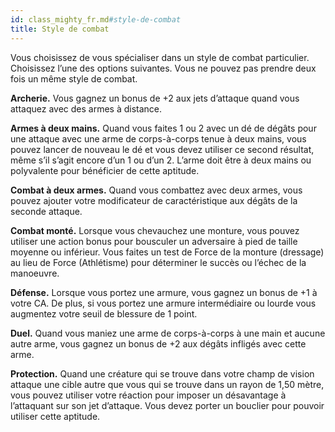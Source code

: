 ```yaml
---
id: class_mighty_fr.md#style-de-combat
title: Style de combat
---
```


Vous choisissez de vous spécialiser dans un style de combat particulier. Choisissez l’une des options suivantes. Vous ne pouvez pas prendre deux fois un même style de combat.

**Archerie.** Vous gagnez un bonus de +2 aux jets d’attaque quand vous attaquez avec des armes à distance.

**Armes à deux mains.** Quand vous faites 1 ou 2 avec un dé de dégâts pour une attaque avec une arme de corps-à-corps tenue à deux mains, vous pouvez lancer de nouveau le dé et vous devez utiliser ce second résultat, même s’il s’agit encore d’un 1 ou d’un 2. L’arme doit être à deux mains ou polyvalente pour bénéficier de cette aptitude.

**Combat à deux armes.** Quand vous combattez avec deux armes, vous pouvez ajouter votre modificateur de caractéristique aux dégâts de la seconde attaque.

**Combat monté.** Lorsque vous chevauchez une monture, vous pouvez utiliser une action bonus pour bousculer un adversaire à pied de taille moyenne ou inférieur. Vous faites un test de Force de la monture (dressage) au lieu de Force (Athlétisme) pour déterminer le succès ou l’échec de la manoeuvre.

**Défense.** Lorsque vous portez une armure, vous gagnez un bonus de +1 à votre CA. De plus, si vous portez une armure intermédiaire ou lourde vous augmentez votre seuil de blessure de 1 point.

**Duel.** Quand vous maniez une arme de corps-à-corps à une main et aucune autre arme, vous gagnez un bonus de +2 aux dégâts infligés avec cette arme.

**Protection.** Quand une créature qui se trouve dans votre champ de vision attaque une cible autre que vous qui se trouve dans un rayon de 1,50 mètre, vous pouvez utiliser votre réaction pour imposer un désavantage à l’attaquant sur son jet d’attaque. Vous devez porter un bouclier pour pouvoir utiliser cette aptitude.

